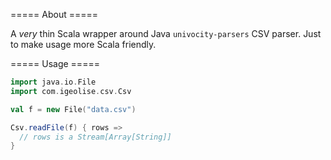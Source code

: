 ===== About =====

A *very* thin Scala wrapper around Java `univocity-parsers` CSV parser.
Just to make usage more Scala friendly.

===== Usage =====

```scala
import java.io.File
import com.igeolise.csv.Csv

val f = new File("data.csv")

Csv.readFile(f) { rows =>
  // rows is a Stream[Array[String]]
}
```
